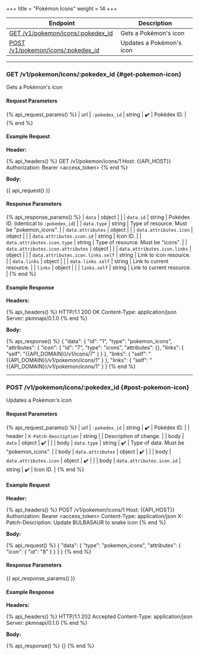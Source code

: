 +++
title = "Pokémon Icons"
weight = 14
+++

| Endpoint                                                 | Description              |
|----------------------------------------------------------|--------------------------|
| [GET /v1/pokemon/icons/:pokedex_id](#get-pokemon-icon)   | Gets a Pokémon's icon    |
| [POST /v1/pokemon/icons/:pokedex_id](#post-pokemon-icon) | Updates a Pokémon's icon |

---

### GET /v1/pokemon/icons/:pokedex_id {#get-pokemon-icon}

Gets a Pokémon's icon

#### Request Parameters

{% api_request_params() %}
| url | `:pokedex_id` | string | ✔️ | Pokédex ID. |
{% end %}

#### Example Request

**Header:**

{% api_headers() %}
GET /v1/pokemon/icons/1
Host: {{API_HOST}}
Authorization: Bearer <access_token>
{% end %}

**Body:**

{{ api_request() }}

#### Response Parameters

{% api_response_params() %}
| `data`                            | object |                                            |
| `data.id`                         | string | Pokédex ID. (identical to `:pokedex_id`)   |
| `data.type`                       | string | Type of resource. Must be "pokemon_icons". |
| `data.attributes`                 | object |                                            |
| `data.attributes.icon`            | object |                                            |
| `data.attributes.icon.id`         | string | Icon ID.                                   |
| `data.attributes.icon.type`       | string | Type of resource. Must be "icons".         |
| `data.attributes.icon.attributes` | object |                                            |
| `data.attributes.icon.links`      | object |                                            |
| `data.attributes.icon.links.self` | string | Link to icon resource.                     |
| `data.links`                      | object |                                            |
| `data.links.self`                 | string | Link to current resource.                  |
| `links`                           | object |                                            |
| `links.self`                      | string | Link to current resource.                  |
{% end %}

#### Example Response

**Headers:**

{% api_headers() %}
HTTP/1.1 200 OK
Content-Type: application/json
Server: pkmnapi/0.1.0
{% end %}

**Body:**

{% api_response() %}
{
    "data": {
        "id": "1",
        "type": "pokemon_icons",
        "attributes": {
            "icon": {
                "id": "7",
                "type": "icons",
                "attributes": {},
                "links": {
                    "self": "{{API_DOMAIN}}/v1/icons/7"
                }
            }
        },
        "links": {
            "self": "{{API_DOMAIN}}/v1/pokemon/icons/1"
        }
    },
    "links": {
        "self": "{{API_DOMAIN}}/v1/pokemon/icons/1"
    }
}
{% end %}

---

### POST /v1/pokemon/icons/:pokedex_id {#post-pokemon-icon}

Updates a Pokémon's icon

#### Request Parameters

{% api_request_params() %}
| url    | `:pokedex_id`             | string | ✔️ | Pokédex ID.                            |
| header | `X-Patch-Description`     | string |   | Description of change.                 |
| body   | `data`                    | object | ✔️ |                                        |
| body   | `data.type`               | string | ✔️ | Type of data. Must be "pokemon_icons". |
| body   | `data.attributes`         | object | ✔️ |                                        |
| body   | `data.attributes.icon`    | object | ✔️ |                                        |
| body   | `data.attributes.icon.id` | string | ✔️ | Icon ID.                               |
{% end %}

#### Example Request

**Header:**

{% api_headers() %}
POST /v1/pokemon/icons/1
Host: {{API_HOST}}
Authorization: Bearer <access_token>
Content-Type: application/json
X-Patch-Description: Update BULBASAUR to snake icon
{% end %}

**Body:**

{% api_request() %}
{
    "data": {
        "type": "pokemon_icons",
        "attributes": {
            "icon": {
                "id": "8"
            }
        }
    }
}
{% end %}

#### Response Parameters

{{ api_response_params() }}

#### Example Response

**Headers:**

{% api_headers() %}
HTTP/1.1 202 Accepted
Content-Type: application/json
Server: pkmnapi/0.1.0
{% end %}

**Body:**

{% api_response() %}
{}
{% end %}
